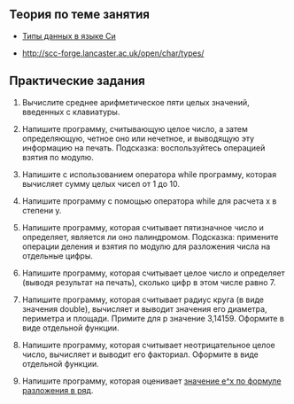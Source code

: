 
## Теория по теме занятия

- [Типы данных в языке Си](https://www.gnu.org/software/gnu-c-manual/gnu-c-manual.html#Primitive-Types)

- http://scc-forge.lancaster.ac.uk/open/char/types/

## Практические задания

1. Вычислите среднее арифметическое пяти целых значений, введенных с клавиатуры.

2. Напишите программу, считывающую целое число, а затем определяющую, четное оно или нечетное, и выводящую эту информацию на печать.
Подсказка: воспользуйтесь операцией взятия по модулю.

3. Напишите с использованием оператора while программу, которая вычисляет сумму целых чисел от 1 до 10.

4. Напишите программу с помощью оператора while для расчета x в степени y.

5. Напишите программу, которая считывает пятизначное число и определяет, является ли оно палиндромом.
Подсказка: примените операции деления и взятия по модулю для разложения числа на отдельные цифры.

6. Напишите программу, которая считывает целое число и определяет (выводя результат на печать), сколько цифр в этом числе равно 7.

7. Напишите программу, которая считывает радиус круга (в виде значения double), вычисляет и выводит значения его диаметра, периметра и площади. Примите для p значение 3,14159. Оформите в виде отдельной функции.

8. Напишите программу, которая считывает неотрицательное целое число, вычисляет и выводит его факториал. Оформите в виде отдельной функции.

9. Напишите программу, которая оценивает [значение e^x по формуле разложения в ряд](https://ru.wikipedia.org/wiki/%D0%AD%D0%BA%D1%81%D0%BF%D0%BE%D0%BD%D0%B5%D0%BD%D1%82%D0%B0).
